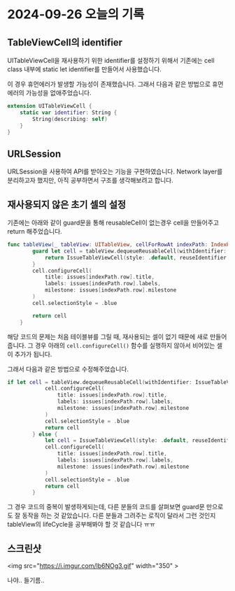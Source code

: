 
# 2024-09-26 오늘의 기록

## TableViewCell의 identifier
UITableViewCell을 재사용하기 위한 identifier를 설정하기 위해서 기존에는 cell class 내부에 static let identifier를 만들어서 사용했습니다.

이 경우 휴먼에러가 발생할 가능성이 존재했습니다.
그래서 다음과 같은 방법으로 휴먼 에러의 가능성을 없애주었습니다.

```swift
extension UITableViewCell {
    static var identifier: String {
        String(describing: self)
    }
}
```

## URLSession
URLSession을 사용하여 API를 받아오는 기능을 구현하였습니다.
Network layer를 분리하고자 했지만, 아직 공부하면서 구조를 생각해보려고 합니다.

## 재사용되지 않은 초기 셀의 설정
기존에는 아래와 같이 guard문을 통해 reusableCell이 없는경우 cell을 만들어주고 return 해주었습니다.
```swift
func tableView(_ tableView: UITableView, cellForRowAt indexPath: IndexPath) -> UITableViewCell {
        guard let cell = tableView.dequeueReusableCell(withIdentifier: IssueTableViewCell.identifier) as? IssueTableViewCell else {
            return IssueTableViewCell(style: .default, reuseIdentifier: IssueTableViewCell.identifier)
        }
        cell.configureCell(
            title: issues[indexPath.row].title,
            labels: issues[indexPath.row].labels,
            milestone: issues[indexPath.row].milestone
        )
        cell.selectionStyle = .blue

        return cell
    }
```

해당 코드의 문제는 처음 테이블뷰를 그릴 때, 재사용되는 셀이 없기 때문에 새로 만들어줍니다.
그 경우 아래의 `cell.configureCell()` 함수를 실행하지 않아서 비어있는 셀이 추가가 됩니다.

그래서 다음과 같은 방법으로 수정해주었습니다.

```swift
if let cell = tableView.dequeueReusableCell(withIdentifier: IssueTableViewCell.identifier) as? IssueTableViewCell {
            cell.configureCell(
                title: issues[indexPath.row].title,
                labels: issues[indexPath.row].labels,
                milestone: issues[indexPath.row].milestone
            )
            cell.selectionStyle = .blue
            return cell
        } else {
            let cell = IssueTableViewCell(style: .default, reuseIdentifier: IssueTableViewCell.identifier)
            cell.configureCell(
                title: issues[indexPath.row].title,
                labels: issues[indexPath.row].labels,
                milestone: issues[indexPath.row].milestone
            )
            cell.selectionStyle = .blue
            return cell
        }
```
그 경우 코드의 중복이 발생하게되는데, 다른 분들의 코드를 살펴보면 guard문 만으로도 잘 동작을 하는 것 같았습니다.
다른 분들과 그려주는 로직이 달라서 그런 것인지 tableView의 lifeCycle을 공부해봐야 할 것 같습니다 ㅠㅠ
## 스크린샷
<img src="https://i.imgur.com/lb6NOg3.gif" width="350" \>

나야.. 들기름..